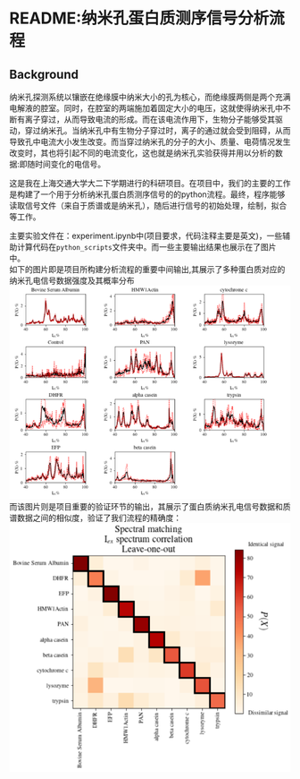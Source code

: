 # README:纳米孔蛋白质测序信号分析流程

## Background

纳米孔探测系统以镶嵌在绝缘膜中纳米大小的孔为核心，而绝缘膜两侧是两个充满电解液的腔室。同时，在腔室的两端施加着固定大小的电压，这就使得纳米孔中不断有离子穿过，从而导致电流的形成。而在该电流作用下，生物分子能够受其驱动，穿过纳米孔。当纳米孔中有生物分子穿过时，离子的通过就会受到阻碍，从而导致孔中电流大小发生改变。而当穿过纳米孔的分子的大小、质量、电荷情况发生改变时，其也将引起不同的电流变化，这也就是纳米孔实验获得并用以分析的数据:即随时间变化的电信号。

这是我在上海交通大学大二下学期进行的科研项目。在项目中，我们的主要的工作是构建了一个用于分析纳米孔蛋白质测序信号的的python流程。最终，程序能够读取信号文件（来自于质谱或是纳米孔），随后进行信号的初始处理，绘制，拟合等工作。

主要实验文件在：experiment.ipynb中(项目要求，代码注释主要是英文)，一些辅助计算代码在`python_scripts`文件夹中。而一些主要输出结果也展示在了图片中。<br>
如下的图片即是项目所构建分析流程的重要中间输出,其展示了多种蛋白质对应的纳米孔电信号数据强度及其概率分布
![输出](output4.png "输出")
<br>
而该图片则是项目重要的验证环节的输出，其展示了蛋白质纳米孔电信号数据和质谱数据之间的相似度，验证了我们流程的精确度：<br>
![output7](output7.png "输出")

